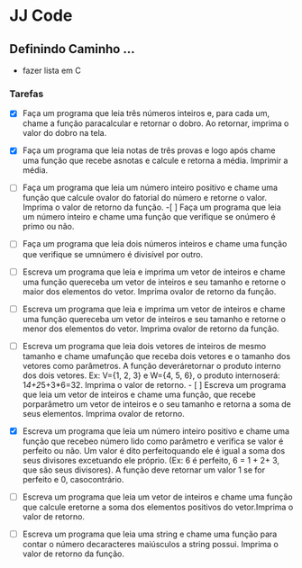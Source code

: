 # JJ Code

## Definindo Caminho ...

- fazer lista em C

### Tarefas

- [x] Faça um programa que leia três números inteiros e, para cada um, chame a função paracalcular e retornar o dobro. Ao retornar, imprima o valor do dobro na tela.

- [x] Faça um programa que leia notas de três provas e logo após chame uma função que recebe asnotas e calcule e retorna a média. Imprimir a média.
- [ ] Faça um programa que leia um número inteiro positivo e chame uma função que calcule ovalor do fatorial do número e retorne o valor. Imprima o valor de retorno da função. -[ ] Faça um programa que leia um número inteiro e chame uma função que verifique se onúmero é primo ou não.
- [ ] Faça um programa que leia dois números inteiros e chame uma função que verifique se umnúmero é divisível por outro.
- [ ] Escreva um programa que leia e imprima um vetor de inteiros e chame uma função quereceba um vetor de inteiros e seu tamanho e retorne o maior dos elementos do vetor. Imprima ovalor de retorno da função.
- [ ] Escreva um programa que leia e imprima um vetor de inteiros e chame uma função quereceba um vetor de inteiros e seu tamanho e retorne o menor dos elementos do vetor. Imprima ovalor de retorno da função.
- [ ] Escreva um programa que leia dois vetores de inteiros de mesmo tamanho e chame umafunção que receba dois vetores e o tamanho dos vetores como parâmetros. A função deveráretornar o produto interno dos dois vetores. Ex: V={1, 2, 3} e W={4, 5, 6}, o produto internoserá: 1*4+2*5+3\*6=32. Imprima o valor de retorno. - [ ] Escreva um programa que leia um vetor de inteiros e chame uma função, que recebe porparâmetro um vetor de inteiros e o seu tamanho e retorna a soma de seus elementos. Imprima ovalor de retorno.
- [x] Escreva um programa que leia um número inteiro positivo e chame uma função que recebeo número lido como parâmetro e verifica se valor é perfeito ou não. Um valor é dito perfeitoquando ele é igual a soma dos seus divisores excetuando ele próprio. (Ex: 6 é perfeito, 6 = 1 + 2+ 3, que são seus divisores). A função deve retornar um valor 1 se for perfeito e 0, casocontrário.
- [ ] Escreva um programa que leia um vetor de inteiros e chame uma função que calcule eretorne a soma dos elementos positivos do vetor.Imprima o valor de retorno.
- [ ] Escreva um programa que leia uma string e chame uma função para contar o número decaracteres maiúsculos a string possui. Imprima o valor de retorno da função.
